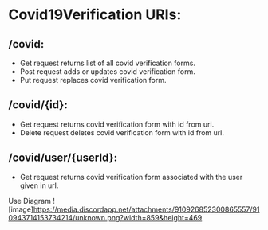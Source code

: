 # Covid19Verification URIs:

## /covid:
- Get request returns list of all covid verification forms.
- Post request adds or updates covid verification form.
- Put request replaces covid verification form. 

## /covid/{id}:
- Get request returns covid verification form with id from url. 
- Delete request deletes covid verification form with id from url. 

## /covid/user/{userId}:
- Get request returns covid verification form associated with the user given in url. 

Use Diagram
![image]https://media.discordapp.net/attachments/910926852300865557/910943714153734214/unknown.png?width=859&height=469
